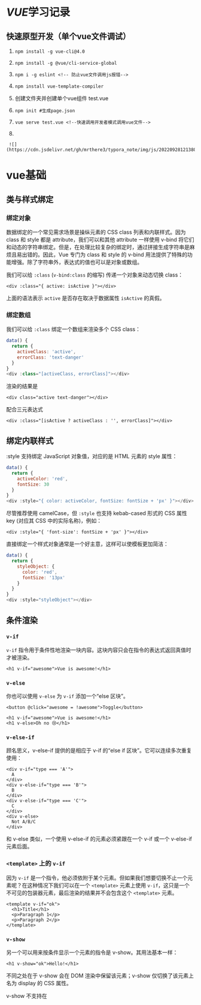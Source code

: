 # *VUE*学习记录

## 快速原型开发（单个vue文件调试）

1. ~~~vue
   npm install -g vue-cli@4.0
   ~~~
   
2. ~~~vue
   npm install -g @vue/cli-service-global
   ~~~

3. ~~~vue
   npm i -g eslint <!-- 防止vue文件调用js报错-->
   ~~~

4.  ~~~vue
    npm install vue-template-compiler 
    ~~~

5. 创建文件夹并创建单个vue组件 test.vue

6. ~~~vue
   npm init #生成page.json
   ~~~

7.  ~~~vue
    vue serve test.vue <!--快速调用开发者模式调用vue文件-->
    ~~~

8. 
  
     ![](https://cdn.jsdelivr.net/gh/mrthere3/typora_note/img/js/202209281213803.png)

# vue基础

## 类与样式绑定

### 绑定对象

数据绑定的一个常见需求场景是操纵元素的 CSS class 列表和内联样式。因为 class 和 style 都是 attribute，我们可以和其他 attribute 一样使用 v-bind 将它们和动态的字符串绑定。但是，在处理比较复杂的绑定时，通过拼接生成字符串是麻烦且易出错的。因此，Vue 专门为 class 和 style 的 v-bind 用法提供了特殊的功能增强。除了字符串外，表达式的值也可以是对象或数组。

我们可以给 `:class` (`v-bind:class` 的缩写) 传递一个对象来动态切换 class：

~~~vue
<div :class="{ active: isActive }"></div>
~~~

上面的语法表示 `active` 是否存在取决于数据属性 `isActive` 的真假。

### 绑定数组

我们可以给 `:class` 绑定一个数组来渲染多个 CSS class：

~~~js
data() {
  return {
    activeClass: 'active',
    errorClass: 'text-danger'
  }
}
<div :class="[activeClass, errorClass]"></div>
~~~

渲染的结果是

~~~vue
<div class="active text-danger"></div>
~~~

配合三元表达式 

~~~vue
<div :class="[isActive ? activeClass : '', errorClass]"></div>
~~~

## 绑定内联样式

:style 支持绑定 JavaScript 对象值，对应的是 HTML 元素的 style 属性：

~~~js
data() {
  return {
    activeColor: 'red',
    fontSize: 30
  }
}
<div :style="{ color: activeColor, fontSize: fontSize + 'px' }"></div>
~~~

尽管推荐使用 camelCase，但 `:style` 也支持 kebab-cased 形式的 CSS 属性 key (对应其 CSS 中的实际名称)，例如：

~~~vue
<div :style="{ 'font-size': fontSize + 'px' }"></div>
~~~

直接绑定一个样式对象通常是一个好主意，这样可以使模板更加简洁：

~~~js
data() {
  return {
    styleObject: {
      color: 'red',
      fontSize: '13px'
    }
  }
}
<div :style="styleObject"></div>
~~~

## 条件渲染

### `v-if`

`v-if` 指令用于条件性地渲染一块内容。这块内容只会在指令的表达式返回真值时才被渲染。

~~~vue
<h1 v-if="awesome">Vue is awesome!</h1>
~~~

### `v-else`

你也可以使用 `v-else` 为 `v-if` 添加一个“else 区块”。

~~~vue
<button @click="awesome = !awesome">Toggle</button>

<h1 v-if="awesome">Vue is awesome!</h1>
<h1 v-else>Oh no 😢</h1>
~~~

### `v-else-if`

顾名思义，v-else-if 提供的是相应于 v-if 的“else if 区块”。它可以连续多次重复使用：

~~~vue
<div v-if="type === 'A'">
  A
</div>
<div v-else-if="type === 'B'">
  B
</div>
<div v-else-if="type === 'C'">
  C
</div>
<div v-else>
  Not A/B/C
</div>
~~~

和 v-else 类似，一个使用 v-else-if 的元素必须紧跟在一个 v-if 或一个 v-else-if 元素后面。

### `<template>` 上的 `v-if`

因为 `v-if` 是一个指令，他必须依附于某个元素。但如果我们想要切换不止一个元素呢？在这种情况下我们可以在一个 `<template>` 元素上使用 `v-if`，这只是一个不可见的包装器元素，最后渲染的结果并不会包含这个 `<template>` 元素。

~~~vue
<template v-if="ok">
  <h1>Title</h1>
  <p>Paragraph 1</p>
  <p>Paragraph 2</p>
</template>
~~~

### `v-show`

另一个可以用来按条件显示一个元素的指令是 v-show。其用法基本一样：

~~~vue
<h1 v-show="ok">Hello!</h1>
~~~

不同之处在于 v-show 会在 DOM 渲染中保留该元素；v-show 仅切换了该元素上名为 display 的 CSS 属性。

v-show 不支持在 <template> 元素上使用，也不能和 v-else 搭配使用。

## 列表渲染

### `v-for`

我们可以使用 v-for 指令基于一个数组来渲染一个列表。v-for 指令的值需要使用 item in items 形式的特殊语法，其中 items 是源数据的数组，而 item 是迭代项的别名：

~~~vue
data() {
  return {
    items: [{ message: 'Foo' }, { message: 'Bar' }]
  }
}
<li v-for="item in items">
  {{ item.message }}
</li>
~~~

在 v-for 块中可以完整地访问父作用域内的属性和变量。v-for 也支持使用可选的第二个参数表示当前项的位置索引。

~~~js
data() {
  return {
    parentMessage: 'Parent',
    items: [{ message: 'Foo' }, { message: 'Bar' }]
  }
}
~~~

~~~vue
<li v-for="(item, index) in items">
  {{ parentMessage }} - {{ index }} - {{ item.message }}
</li>
~~~

对于多层嵌套的 v-for，作用域的工作方式和函数的作用域很类似。每个 v-for 作用域都可以访问到父级作用域：

~~~vue
<li v-for="item in items">
  <span v-for="childItem in item.children">
    {{ item.message }} {{ childItem }}
  </span>
</li>
~~~

你也可以使用 of 作为分隔符来替代 in，这更接近 JavaScript 的迭代器语法：

~~~vue
<div v-for="item of items"></div>
~~~

### `v-for` 与对象

你也可以使用 `v-for` 来遍历一个对象的所有属性。遍历的顺序会基于对该对象调用 `Object.keys()` 的返回值来决定。

~~~vue
data() {
  return {
    myObject: {
      title: 'How to do lists in Vue',
      author: 'Jane Doe',
      publishedAt: '2016-04-10'
    }
  }
}
<ul>
  <li v-for="value in myObject">
    {{ value }} <!--value表示属性值--> 
  </li>
</ul>
~~~

可以通过提供第二个参数表示属性名 (例如 key)：

~~~vue
<li v-for="(value, key) in myObject">
  {{ key }}: {{ value }}
</li>
~~~

第三个参数表示位置索引：

~~~vue
<li v-for="(value, key, index) in myObject">
  {{ index }}. {{ key }}: {{ value }}
</li>

~~~

### 在 `v-for` 里使用范围值

v-for 可以直接接受一个整数值。在这种用例中，会将该模板基于 1...n 的取值范围重复多次。

~~~vue
<span v-for="n in 10">{{ n }}</span>
~~~

注意此处 n 的初值是从 1 开始而非 0。

### `<template>` 上的 `v-for`

与模板上的 `v-if` 类似，你也可以在 `<template>` 标签上使用 `v-for` 来渲染一个包含多个元素的块。例如：

~~~vue
<ul>
  <template v-for="item in items">
    <li>{{ item.msg }}</li>
    <li class="divider" role="presentation"></li>
  </template>
</ul>

~~~

### `v-for` 与 `v-if`

当它们同时存在于一个节点上时，`v-if` 比 `v-for` 的优先级更高。这意味着 `v-if` 的条件将无法访问到 `v-for` 作用域内定义的变量别名：

~~~vue
<!--
 这会抛出一个错误，因为属性 todo 此时
 没有在该实例上定义
-->
<li v-for="todo in todos" v-if="!todo.isComplete">
  {{ todo.name }}
</li>
<!--
 这会抛出一个错误，因为属性 todo 此时
 没有在该实例上定义
-->
<li v-for="todo in todos" v-if="!todo.isComplete">
  {{ todo.name }}
</li>
~~~

## 事件处理`v-on`

### 监听事件`v-on`

我们可以使用 `v-on` 指令 (简写为 `@`) 来监听 DOM 事件，并在事件触发时执行对应的 JavaScript。用法：`v-on:click="methodName"` 或 `@click="handler"`。

事件处理器的值可以是：

1. **内联事件处理器**：事件被触发时执行的内联 JavaScript 语句 (与 `onclick` 类似)。

2. **方法事件处理器**：一个指向组件上定义的方法的属性名或是路径。     

   ****

### 内联事件处理器

内联事件处理器通常用于简单场景，例如：

~~~vue
data() {
  return {
    count: 0
  }
}
<button @click="count++">Add 1</button>
<p>Count is: {{ count }}</p>
~~~

****

### 方法事件处理器

随着事件处理器的逻辑变得愈发复杂，内联代码方式变得不够灵活。因此 v-on 也可以接受一个方法名或对某个方法的调用。

~~~vue
data() {
  return {
    name: 'Vue.js'
  }
},
methods: {
  greet(event) {
    // 方法中的 `this` 指向当前活跃的组件实例
    alert(`Hello ${this.name}!`)
    // `event` 是 DOM 原生事件
    if (event) {
      alert(event.target.tagName)
    }
  }
}
<!-- `greet` 是上面定义过的方法名 -->
<button @click="greet">Greet</button>

~~~



### 方法与内联事件判断

模板编译器会通过检查 v-on 的值是否是合法的 JavaScript 标识符或属性访问路径来断定是何种形式的事件处理器。举例来说，foo、foo.bar 和 foo['bar'] 会被视为方法事件处理器，而 foo() 和 count++ 会被视为内联事件处理器



### 在内联处理器中调用方法

除了直接绑定方法名，你还可以在内联事件处理器中调用方法。这允许我们向方法传入自定义参数以代替原生事件：

~~~vue
methods: {
  say(message) {
    alert(message)
  }
}
<button @click="say('hello')">Say hello</button>
<button @click="say('bye')">Say bye</button>
~~~

****



### 在内联事件处理器中访问事件参数

有时我们需要在内联事件处理器中访问原生 DOM 事件。你可以向该处理器方法传入一个特殊的 `$event` 变量，或者使用内联箭头函数：

~~~vue
<!-- 使用特殊的 $event 变量 -->
<button @click="warn('Form cannot be submitted yet.', $event)">
  Submit
</button>

<!-- 使用内联箭头函数 -->
<button @click="(event) => warn('Form cannot be submitted yet.', event)">
  Submit
</button>
methods: {
  warn(message, event) {
    // 这里可以访问 DOM 原生事件
    if (event) {
      event.preventDefault()
    }
    alert(message)
  }
}

~~~

****



### 事件修饰符

在处理事件时调用 `event.preventDefault()` 或 `event.stopPropagation()` 是很常见的。尽管我们可以直接在方法内调用，但如果方法能更专注于数据逻辑而不用去处理 DOM 事件的细节会更好。

为解决这一问题，Vue 为 `v-on` 提供了**事件修饰符**。修饰符是用 `.` 表示的指令后缀，包含以下这些：

- `.stop`

- `.prevent`

- `.self`

- `.capture`

- `.once`

- `.passive`

  

~~~vue
<!-- 单击事件将停止传递 -->
<a @click.stop="doThis"></a>

<!-- 提交事件将不再重新加载页面 -->
<form @submit.prevent="onSubmit"></form>

<!-- 修饰语可以使用链式书写 -->
<a @click.stop.prevent="doThat"></a>

<!-- 也可以只有修饰符 -->
<form @submit.prevent></form>

<!-- 仅当 event.target 是元素本身时才会触发事件处理器 -->
<!-- 例如：事件处理器不来自子元素 -->
<div @click.self="doThat">...</div>

~~~

****



### 按键修饰符

在监听键盘事件时，我们经常需要检查特定的按键。Vue 允许在 `v-on` 或 `@` 监听按键事件时添加按键修饰符。

~~~vue
<!-- 仅在 `key` 为 `Enter` 时调用 `submit` -->
<input @keyup.enter="submit" />
~~~

你可以直接使用 [`KeyboardEvent.key`](https://developer.mozilla.org/zh-CN/docs/Web/API/KeyboardEvent/key/Key_Values) 暴露的按键名称作为修饰符，但需要转为 kebab-case 形式。

~~~vue
<input @keyup.page-down="onPageDown" />
~~~

在上面的例子中，仅会在 `$event.key` 为 `'PageDown'` 时调用事件处理。

### 按键别名

Vue 为一些常用的按键提供了别名：

- `.enter`
- `.tab`
- `.delete` (捕获“Delete”和“Backspace”两个按键)
- `.esc`
- `.space`
- `.up`
- `.down`
- `.left`
- `.right`

### 系统按键修饰符

你可以使用以下系统按键修饰符来触发鼠标或键盘事件监听器，只有当按键被按下时才会触发。

- `.ctrl`
- `.alt`
- `.shift`
- `.meta`

注意

在 Mac 键盘上，meta 是 Command 键 (⌘)。在 Windows 键盘上，meta 键是 Windows 键 (⊞)。在 Sun 微机系统键盘上，meta 是钻石键 (◆)。在某些键盘上，特别是 MIT 和 Lisp 机器的键盘及其后代版本的键盘，如 Knight 键盘，space-cadet 键盘，meta 都被标记为“META”。在 Symbolics 键盘上，meta 也被标识为“META”或“Meta”。

### `.exact` 修饰符

`.exact` 修饰符允许控制触发一个事件所需的确定组合的系统按键修饰符。

~~~vue
<!-- 当按下 Ctrl 时，即使同时按下 Alt 或 Shift 也会触发 -->
<button @click.ctrl="onClick">A</button>

<!-- 仅当按下 Ctrl 且未按任何其他键时才会触发 -->
<button @click.ctrl.exact="onCtrlClick">A</button>

<!-- 仅当没有按下任何系统按键时触发 -->
<button @click.exact="onClick">A</button>

~~~

****

### 鼠标按键修饰符

- `.left`
- `.right`
- `.middle`

这些修饰符将处理程序限定为由特定鼠标按键触发的事件。

## 表单输入绑定

在前端处理表单时，我们常常需要将表单输入框的内容同步给 JavaScript 中相应的变量。手动连接值绑定和更改事件监听器可能会很麻烦：

~~~vue
<input
  :value="text"
  @input="event => text = event.target.value">

~~~

`v-model` 指令帮我们简化了这一步骤：

~~~vue
<input v-model="text">

~~~

另外，`v-model` 还可以用于各种不同类型的输入，`<textarea>`、`<select>` 元素。它会根据所使用的元素自动使用对应的 DOM 属性和事件组合：

- 文本类型的 `<input>` 和 `<textarea>` 元素会绑定 `value` property 并侦听 `input` 事件；
- `<input type="checkbox">` 和 `<input type="radio">` 会绑定 `checked` property 并侦听 `change` 事件；
- `<select>` 会绑定 `value` property 并侦听 `change` 事件

### 基本用法

#### 文本

~~~vue
<p>Message is: {{ message }}</p>
<input v-model="message" placeholder="edit me" />

~~~

#### 多行文本

~~~vue
<span>Multiline message is:</span>
<p style="white-space: pre-line;">{{ message }}</p>
<textarea v-model="message" placeholder="add multiple lines"></textarea>

~~~

注意在 `<textarea>` 中是不支持插值表达式的。请使用 `v-model` 来替代：

~~~vue
<!-- 错误 -->
<textarea>{{ text }}</textarea>

<!-- 正确 -->
<textarea v-model="text"></textarea>

~~~



#### 复选框

单一的复选框，绑定布尔类型值：

~~~vue
<input type="checkbox" id="checkbox" v-model="checked" />
<label for="checkbox">{{ checked }}</label>

~~~

我们也可以将多个复选框绑定到同一个数组或集合的值：

~~~vue
export default {
  data() {
    return {
      checkedNames: []
    }
  }
}
<div>Checked names: {{ checkedNames }}</div>

<input type="checkbox" id="jack" value="Jack" v-model="checkedNames">
<label for="jack">Jack</label>

<input type="checkbox" id="john" value="John" v-model="checkedNames">
<label for="john">John</label>

<input type="checkbox" id="mike" value="Mike" v-model="checkedNames">
<label for="mike">Mike</label>

~~~

#### 单选按钮

~~~vue
<div>Picked: {{ picked }}</div>

<input type="radio" id="one" value="One" v-model="picked" />
<label for="one">One</label>

<input type="radio" id="two" value="Two" v-model="picked" />
<label for="two">Two</label>

~~~

#### 选择器

单个选择器的示例如下：

~~~vue
<div>Selected: {{ selected }}</div>

<select v-model="selected">
  <option disabled value="">Please select one</option>
  <option>A</option>
  <option>B</option>
  <option>C</option>
</select>

~~~

多选 (值绑定到一个数组)：

~~~vue
<div>Selected: {{ selected }}</div>

<select v-model="selected" multiple>
  <option>A</option>
  <option>B</option>
  <option>C</option>
</select>
~~~

选择器的选项可以使用 `v-for` 动态渲染：

~~~vue
export default {
  data() {
    return {
      selected: 'A',
      options: [
        { text: 'One', value: 'A' },
        { text: 'Two', value: 'B' },
        { text: 'Three', value: 'C' }
      ]
    }
  }
}
<select v-model="selected">
  <option v-for="option in options" :value="option.value">
    {{ option.text }}
  </option>
</select>

<div>Selected: {{ selected }}</div>

~~~



#### 值绑定

对于单选按钮，复选框和选择器选项，`v-model` 绑定的值通常是静态的字符串 (或者对复选框是布尔值)：

~~~vue
<!-- `picked` 在被选择时是字符串 "a" -->
<input type="radio" v-model="picked" value="a" />

<!-- `toggle` 只会为 true 或 false -->
<input type="checkbox" v-model="toggle" />

<!-- `selected` 在第一项被选中时为字符串 "abc" -->
<select v-model="selected">
  <option value="abc">ABC</option>
</select>

~~~

但有时我们可能希望将该值绑定到当前组件实例上的动态数据。这可以通过使用 `v-bind` 来实现。此外，使用 `v-bind` 还使我们可以将选项值绑定为非字符串的数据类型。
